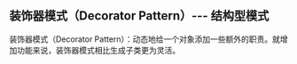 ## 装饰器模式（Decorator Pattern）--- 结构型模式

装饰器模式（Decorator Pattern）：动态地给一个对象添加一些额外的职责。就增加功能来说，装饰器模式相比生成子类更为灵活。



